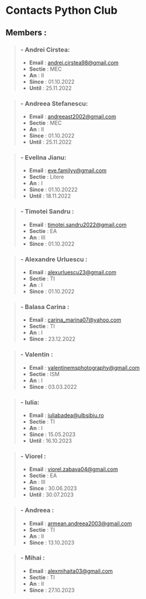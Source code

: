 <!-- # Nume      Email           Sectie      An    Git User  
Andrei Cirstea          andrei.cirstea98@gmail.com        MEC          II 
Andreea Stefanescu      andreeast2002@gmail.com           MEC          II
Evelina Jianu           eve.familyy@gmail.com             Litere       I  
Timotei Sandru          timotei.sandru2022@gmail.com      EA           III
Alexandru Urluescu      alexurluescu23@gmail.com          TI           I 
Carina Marina           carina_marina07@yahoo.com         TI           I
Valentin                valentinemsphotography@gmail.com  ISM          I
Iulia Badea             iuliabadea@ulbsibiu.ro            TI           I
Viorel Zavaba           viorel.zabava04@gmail.com		      EA           III
Armean Andreea          armean.andreea2003@gmail.com      TI           II
Mot Mihai ALexandru     alexmihaita03@gmail.com           TI           II
-->


# Contacts Python Club

## Members :

>### - Andrei Cirstea:
>- **Email** : andrei.cirstea98@gmail.com
>- **Sectie** : MEC
>- **An** : II
>- **Since** : 01.10.2022
>- **Until** : 25.11.2022

>### - Andreea Stefanescu:
>- **Email** :  andreeast2002@gmail.com
>- **Sectie** : MEC
>- **An** : II
>- **Since** : 01.10.2022
>- **Until** : 25.11.2022

>### - Evelina Jianu:
>- **Email** :  eve.familyy@gmail.com
>- **Sectie** : Litere
>- **An** : I
>- **Since** : 01.10.20222
>- **Until** : 18.11.2022

>### - Timotei Sandru :
>- **Email** :  timotei.sandru2022@gmail.com
>- **Sectie** : EA
>- **An** :  III
>- **Since** : 01.10.2022

>### - Alexandre Urluescu :
>- **Email** :  alexurluescu23@gmail.com
>- **Sectie** : TI
>- **An** :  I
>- **Since** : 01.10.2022

>### - Balasa Carina :
>- **Email** :  carina_marina07@yahoo.com
>- **Sectie** : TI
>- **An** :  I
>- **Since** : 23.12.2022

>### - Valentin :
>- **Email** :  valentinemsphotography@gmail.com
>- **Sectie** : ISM
>- **An** :  I
>- **Since** : 03.03.2022

>### - Iulia:
>- **Email** :  iuliabadea@ulbsibiu.ro
>- **Sectie** : TI
>- **An** :  I
>- **Since** : 15.05.2023
>- **Until** : 16.10.2023

>### - Viorel :
>- **Email** :  viorel.zabava04@gmail.com
>- **Sectie** : EA
>- **An** :  III
>- **Since** : 30.06.2023
>- **Until** : 30.07.2023

>### - Andreea :
>- **Email** :  armean.andreea2003@gmail.com
>- **Sectie** : TI
>- **An** :  II
>- **Since** : 13.10.2023

>### - Mihai :
>- **Email** : alexmihaita03@gmail.com
>- **Sectie** : TI
>- **An** :  II
>- **Since** : 27.10.2023
